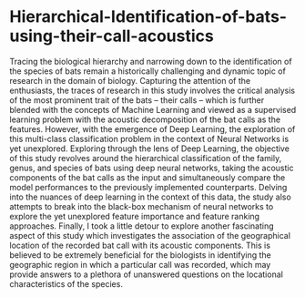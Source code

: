# Hierarchical-Identification-of-bats-using-their-call-acoustics

Tracing the biological hierarchy and narrowing down to the identification of the species of bats remain a historically challenging and dynamic topic of research in the domain of biology. Capturing the attention of the enthusiasts, the traces of research in this study involves the critical analysis of the most prominent trait of the bats – their calls – which is further blended with the concepts of Machine Learning and viewed as a supervised learning problem with the acoustic decomposition of the bat calls as the features. However, with the emergence of Deep Learning, the exploration of this multi-class classification problem in the context of Neural Networks is yet unexplored. Exploring through the lens of Deep Learning, the objective of this study revolves around the hierarchical classification of the family, genus, and species of bats using deep neural networks, taking the acoustic components of the bat calls as the input and simultaneously compare the model performances to the previously implemented counterparts. Delving into the nuances of deep learning in the context of this data, the study also attempts to break into the black-box mechanism of neural networks to explore the yet unexplored feature importance and feature ranking approaches. Finally, I took a little detour to explore another fascinating aspect of this study which investigates the association of the geographical location of the recorded bat call with its acoustic components. This is believed to be extremely beneficial for the biologists in identifying the geographic region in which a particular call was recorded, which may provide answers to a plethora of unanswered questions on the locational characteristics of the species.
